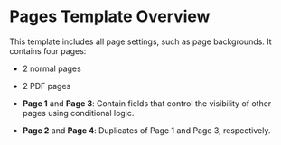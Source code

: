 
# Pages Template Overview

This template includes all page settings, such as page backgrounds. It contains four pages:

- 2 normal pages
- 2 PDF pages

- **Page 1** and **Page 3**: Contain fields that control the visibility of other pages using conditional logic.
- **Page 2** and **Page 4**: Duplicates of Page 1 and Page 3, respectively.
